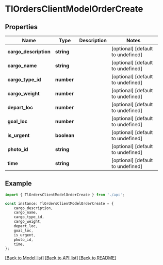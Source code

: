 # TlOrdersClientModelOrderCreate


## Properties

Name | Type | Description | Notes
------------ | ------------- | ------------- | -------------
**cargo_description** | **string** |  | [optional] [default to undefined]
**cargo_name** | **string** |  | [optional] [default to undefined]
**cargo_type_id** | **number** |  | [optional] [default to undefined]
**cargo_weight** | **number** |  | [optional] [default to undefined]
**depart_loc** | **number** |  | [optional] [default to undefined]
**goal_loc** | **number** |  | [optional] [default to undefined]
**is_urgent** | **boolean** |  | [optional] [default to undefined]
**photo_id** | **string** |  | [optional] [default to undefined]
**time** | **string** |  | [optional] [default to undefined]

## Example

```typescript
import { TlOrdersClientModelOrderCreate } from './api';

const instance: TlOrdersClientModelOrderCreate = {
    cargo_description,
    cargo_name,
    cargo_type_id,
    cargo_weight,
    depart_loc,
    goal_loc,
    is_urgent,
    photo_id,
    time,
};
```

[[Back to Model list]](../README.md#documentation-for-models) [[Back to API list]](../README.md#documentation-for-api-endpoints) [[Back to README]](../README.md)
